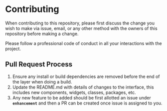 # Contributing

When contributing to this repository, please first discuss the change you wish to make via issue,
email, or any other method with the owners of this repository before making a change. 

Please follow a professional code of conduct in all your interactions with the project.

## Pull Request Process

1. Ensure any install or build dependencies are removed before the end of the layer when doing a 
   build.
2. Update the README.md with details of changes to the interface, this includes new components, widgets, classes, packages, etc.
3. Any new feature to be added should be first allotted an issue under **`enhancement`** and then a PR can be created once issue is assigned to you.
